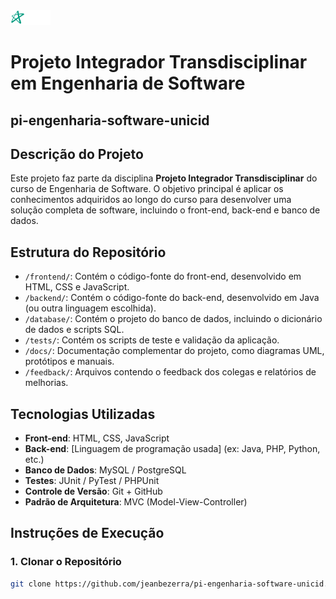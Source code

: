 <img src="https://github.com/jeanbezerra/pi-engenharia-software-unicid/blob/master/docs/imgs/unicid-logo.svg" alt="Logo da Empresa" width="64px" style="color: black;" />

# Projeto Integrador Transdisciplinar em Engenharia de Software

## pi-engenharia-software-unicid

## Descrição do Projeto
Este projeto faz parte da disciplina **Projeto Integrador Transdisciplinar** do curso de Engenharia de Software. O objetivo principal é aplicar os conhecimentos adquiridos ao longo do curso para desenvolver uma solução completa de software, incluindo o front-end, back-end e banco de dados.

## Estrutura do Repositório

- `/frontend/`: Contém o código-fonte do front-end, desenvolvido em HTML, CSS e JavaScript.
- `/backend/`: Contém o código-fonte do back-end, desenvolvido em Java (ou outra linguagem escolhida).
- `/database/`: Contém o projeto do banco de dados, incluindo o dicionário de dados e scripts SQL.
- `/tests/`: Contém os scripts de teste e validação da aplicação.
- `/docs/`: Documentação complementar do projeto, como diagramas UML, protótipos e manuais.
- `/feedback/`: Arquivos contendo o feedback dos colegas e relatórios de melhorias.

## Tecnologias Utilizadas

- **Front-end**: HTML, CSS, JavaScript
- **Back-end**: [Linguagem de programação usada] (ex: Java, PHP, Python, etc.)
- **Banco de Dados**: MySQL / PostgreSQL
- **Testes**: JUnit / PyTest / PHPUnit
- **Controle de Versão**: Git + GitHub
- **Padrão de Arquitetura**: MVC (Model-View-Controller)

## Instruções de Execução

### 1. Clonar o Repositório
```bash
git clone https://github.com/jeanbezerra/pi-engenharia-software-unicid.git
```
